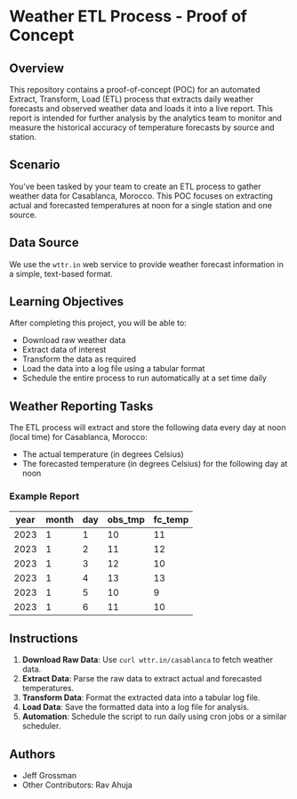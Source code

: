 # Weather ETL Process - Proof of Concept

## Overview
This repository contains a proof-of-concept (POC) for an automated Extract, Transform, Load (ETL) process that extracts daily weather forecasts and observed weather data and loads it into a live report. This report is intended for further analysis by the analytics team to monitor and measure the historical accuracy of temperature forecasts by source and station.

## Scenario
You've been tasked by your team to create an ETL process to gather weather data for Casablanca, Morocco. This POC focuses on extracting actual and forecasted temperatures at noon for a single station and one source.

## Data Source
We use the `wttr.in` web service to provide weather forecast information in a simple, text-based format.

## Learning Objectives
After completing this project, you will be able to:
- Download raw weather data
- Extract data of interest
- Transform the data as required
- Load the data into a log file using a tabular format
- Schedule the entire process to run automatically at a set time daily

## Weather Reporting Tasks
The ETL process will extract and store the following data every day at noon (local time) for Casablanca, Morocco:
- The actual temperature (in degrees Celsius)
- The forecasted temperature (in degrees Celsius) for the following day at noon

### Example Report
| year | month | day | obs_tmp | fc_temp |
|------|-------|-----|---------|---------|
| 2023 | 1     | 1   | 10      | 11      |
| 2023 | 1     | 2   | 11      | 12      |
| 2023 | 1     | 3   | 12      | 10      |
| 2023 | 1     | 4   | 13      | 13      |
| 2023 | 1     | 5   | 10      | 9       |
| 2023 | 1     | 6   | 11      | 10      |

## Instructions
1. **Download Raw Data**: Use `curl wttr.in/casablanca` to fetch weather data.
2. **Extract Data**: Parse the raw data to extract actual and forecasted temperatures.
3. **Transform Data**: Format the extracted data into a tabular log file.
4. **Load Data**: Save the formatted data into a log file for analysis.
5. **Automation**: Schedule the script to run daily using cron jobs or a similar scheduler.

## Authors
- Jeff Grossman
- Other Contributors: Rav Ahuja
